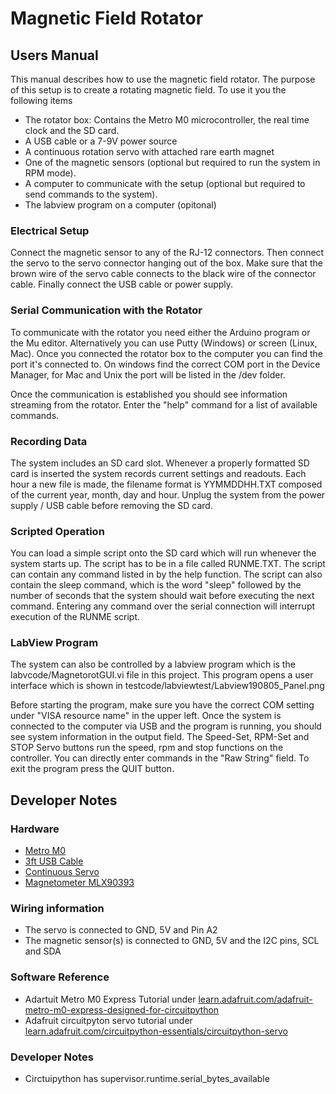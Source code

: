 # Magnetic Field Rotator

## Users Manual

This manual describes how to use the magnetic field rotator. The purpose of this setup is to create a rotating magnetic field. To use it you the following items
 * The rotator box: Contains the Metro M0 microcontroller, the real time clock and the SD card.
 * A USB cable or a 7-9V power source
 * A continuous rotation servo with attached rare earth magnet
 * One of the magnetic sensors (optional but required to run the system in RPM mode).
 * A computer to communicate with the setup (optional but required to send commands to the system).
 * The labview program on a computer (opitonal)
 
### Electrical Setup
Connect the magnetic sensor to any of the RJ-12 connectors. Then connect the servo to the servo connector hanging out of the box. Make sure that the brown wire of the servo cable connects to the black wire of the connector cable. Finally connect the USB cable or power supply.

### Serial Communication with the Rotator
To communicate with the rotator you need either the Arduino program or the Mu editor. Alternatively you can use Putty (Windows) or screen (Linux, Mac). Once you connected the rotator box to the computer you can find the port it's connected to. On windows find the correct COM port in the Device Manager, for Mac and Unix the port will be listed in the /dev folder.

Once the communication is established you should see information streaming from the rotator. Enter the "help" command for a list of available commands.

### Recording Data
The system includes an SD card slot. Whenever a properly formatted SD card is inserted the system records current settings and readouts. Each hour a new file is made, the filename format is YYMMDDHH.TXT composed of the current year, month, day and hour. Unplug the system from the power supply / USB cable before removing the SD card.

### Scripted Operation
You can load a simple script onto the SD card which will run whenever the system starts up. The script has to be in a file called RUNME.TXT. The script can contain any command listed in by the help function. The script can also contain the sleep command, which is the word "sleep" followed by the number of seconds that the system should wait before executing the next command. Entering any command over the serial connection will interrupt execution of the RUNME script.

### LabView Program
The system can also be controlled by a labview program which is the 
    labvcode/MagnetorotGUI.vi
file in this project. This program opens a user interface which is shown in
    testcode/labviewtest/Labview190805_Panel.png
 
Before starting the program, make sure you have the correct COM setting under "VISA resource name" in the upper left. Once the system is connected to the computer via USB and the program is running, you should see system information in the output field. The Speed-Set, RPM-Set and STOP Servo buttons run the speed, rpm and stop functions on the controller. You can directly enter commands in the "Raw String" field. To exit the program press the QUIT button.

## Developer Notes

### Hardware
 * [Metro M0](https://www.adafruit.com/product/3505)
 * [3ft USB Cable](https://www.adafruit.com/product/592)
 * [Continuous Servo](https://www.adafruit.com/product/154)
 * [Magnetometer MLX90393](https://www.adafruit.com/product/4022)
 
### Wiring information
 * The servo is connected to GND, 5V and Pin A2
 * The magnetic sensor(s) is connected to GND, 5V and the I2C pins, SCL and SDA

### Software Reference
 * Adartuit Metro M0 Express Tutorial under [learn.adafruit.com/adafruit-metro-m0-express-designed-for-circuitpython](https://learn.adafruit.com/adafruit-metro-m0-express-designed-for-circuitpython)
 * Adafruit circuitpyton servo tutorial under [learn.adafruit.com/circuitpython-essentials/circuitpython-servo](https://learn.adafruit.com/circuitpython-essentials/circuitpython-servo)
 
### Developer Notes
 * Circtuipython has supervisor.runtime.serial_bytes_available
